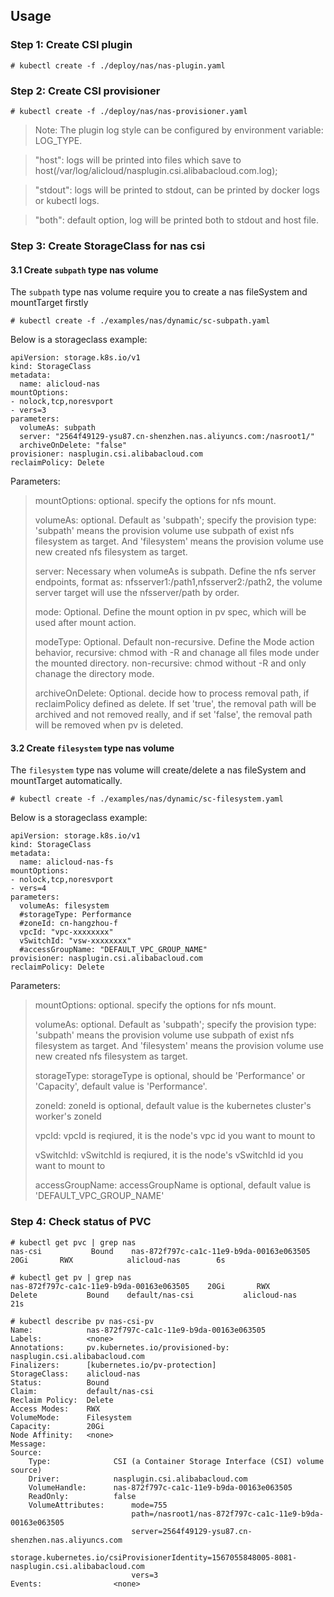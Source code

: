 
## Usage

### Step 1: Create CSI plugin
```
# kubectl create -f ./deploy/nas/nas-plugin.yaml
```

### Step 2: Create CSI provisioner
```
# kubectl create -f ./deploy/nas/nas-provisioner.yaml
```

> Note: The plugin log style can be configured by environment variable: LOG_TYPE.

> "host": logs will be printed into files which save to host(/var/log/alicloud/nasplugin.csi.alibabacloud.com.log);

> "stdout": logs will be printed to stdout, can be printed by docker logs or kubectl logs.

> "both": default option, log will be printed both to stdout and host file.

### Step 3: Create StorageClass for nas csi

#### 3.1 Create `subpath` type nas volume
The `subpath` type nas volume require you to create a nas fileSystem and mountTarget firstly

```
# kubectl create -f ./examples/nas/dynamic/sc-subpath.yaml
```

Below is a storageclass example:

```
apiVersion: storage.k8s.io/v1
kind: StorageClass
metadata:
  name: alicloud-nas
mountOptions:
- nolock,tcp,noresvport
- vers=3
parameters:
  volumeAs: subpath
  server: "2564f49129-ysu87.cn-shenzhen.nas.aliyuncs.com:/nasroot1/"
  archiveOnDelete: "false"
provisioner: nasplugin.csi.alibabacloud.com
reclaimPolicy: Delete
```

Parameters:

> mountOptions: optional. specify the options for nfs mount.
>
> volumeAs: optional. Default as 'subpath'; specify the provision type: 'subpath' means the provision volume use subpath of exist nfs filesystem as target. And 'filesystem' means the provision volume use new created nfs filesystem as target.
>
> server: Necessary when volumeAs is subpath. Define the nfs server endpoints, format as: nfsserver1:/path1,nfsserver2:/path2, the volume server target will use the nfsserver/path by order.
>
> mode: Optional. Define the mount option in pv spec, which will be used after mount action.
>
> modeType: Optional. Default non-recursive. Define the Mode action behavior, recursive: chmod with -R and chanage all files mode under the mounted directory. non-recursive: chmod without -R and only chanage the directory mode.
>
> archiveOnDelete: Optional. decide how to process removal path, if reclaimPolicy defined as delete. If set 'true', the removal path will be archived and not removed really, and if set 'false', the removal path will be removed when pv is deleted.

#### 3.2 Create `filesystem` type nas volume
The `filesystem` type nas volume will create/delete a nas fileSystem and mountTarget automatically.

```
# kubectl create -f ./examples/nas/dynamic/sc-filesystem.yaml
```

Below is a storageclass example:

```
apiVersion: storage.k8s.io/v1
kind: StorageClass
metadata:
  name: alicloud-nas-fs
mountOptions:
- nolock,tcp,noresvport
- vers=4
parameters:
  volumeAs: filesystem
  #storageType: Performance
  #zoneId: cn-hangzhou-f
  vpcId: "vpc-xxxxxxxx"
  vSwitchId: "vsw-xxxxxxxx"
  #accessGroupName: "DEFAULT_VPC_GROUP_NAME"
provisioner: nasplugin.csi.alibabacloud.com
reclaimPolicy: Delete
```

Parameters:

> mountOptions: optional. specify the options for nfs mount.
>
> volumeAs: optional. Default as 'subpath'; specify the provision type: 'subpath' means the provision volume use subpath of exist nfs filesystem as target. And 'filesystem' means the provision volume use new created nfs filesystem as target.
>
> storageType: storageType is optional, should be 'Performance' or 'Capacity', default value is 'Performance'.
>
> zoneId: zoneId is optional, default value is the kubernetes cluster's worker's zoneId
>
> vpcId: vpcId is reqiured, it is the node's vpc id you want to mount to
>
> vSwitchId: vSwitchId is reqiured, it is the node's vSwitchId id you want to mount to
>
> accessGroupName: accessGroupName is optional, default value is 'DEFAULT_VPC_GROUP_NAME'


### Step 4: Check status of PVC
```
# kubectl get pvc | grep nas
nas-csi           Bound    nas-872f797c-ca1c-11e9-b9da-00163e063505    20Gi       RWX            alicloud-nas        6s

# kubectl get pv | grep nas
nas-872f797c-ca1c-11e9-b9da-00163e063505    20Gi       RWX            Delete           Bound    default/nas-csi           alicloud-nas                 21s
```


```
# kubectl describe pv nas-csi-pv
Name:            nas-872f797c-ca1c-11e9-b9da-00163e063505
Labels:          <none>
Annotations:     pv.kubernetes.io/provisioned-by: nasplugin.csi.alibabacloud.com
Finalizers:      [kubernetes.io/pv-protection]
StorageClass:    alicloud-nas
Status:          Bound
Claim:           default/nas-csi
Reclaim Policy:  Delete
Access Modes:    RWX
VolumeMode:      Filesystem
Capacity:        20Gi
Node Affinity:   <none>
Message:
Source:
    Type:              CSI (a Container Storage Interface (CSI) volume source)
    Driver:            nasplugin.csi.alibabacloud.com
    VolumeHandle:      nas-872f797c-ca1c-11e9-b9da-00163e063505
    ReadOnly:          false
    VolumeAttributes:      mode=755
                           path=/nasroot1/nas-872f797c-ca1c-11e9-b9da-00163e063505
                           server=2564f49129-ysu87.cn-shenzhen.nas.aliyuncs.com
                           storage.kubernetes.io/csiProvisionerIdentity=1567055848005-8081-nasplugin.csi.alibabacloud.com
                           vers=3
Events:                <none>
```
